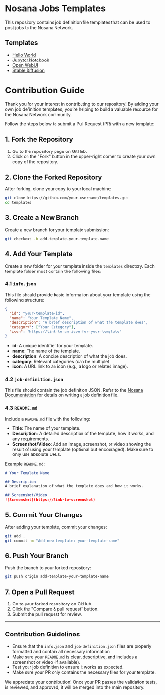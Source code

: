 # Nosana Jobs Templates

This repository contains job definition file templates that can be used to post jobs to the Nosana Network.


## Templates

* [Hello World](/templates/hello-world/)
* [Jupyter Notebook](/templates/jupyter-notebook/)
* [Open WebUI](/templates/open-webui/)
* [Stable Diffusion](/templates/stable-diffusion/)

# Contribution Guide

Thank you for your interest in contributing to our repository! By adding your own job definition templates, you’re helping to build a valuable resource for the Nosana Network community.

Follow the steps below to submit a Pull Request (PR) with a new template:

## 1. Fork the Repository
1. Go to the repository page on GitHub.
2. Click on the "Fork" button in the upper-right corner to create your own copy of the repository.

## 2. Clone the Forked Repository
After forking, clone your copy to your local machine:
```bash
git clone https://github.com/your-username/templates.git
cd templates
```

## 3. Create a New Branch
Create a new branch for your template submission:
```bash
git checkout -b add-template-your-template-name
```

## 4. Add Your Template
Create a new folder for your template inside the `templates` directory. Each template folder must contain the following files:

### 4.1 `info.json`
This file should provide basic information about your template using the following structure:
```json
{
  "id": "your-template-id",
  "name": "Your Template Name",
  "description": "A brief description of what the template does",
  "category": ["Your Category"], 
  "icon": "https://link-to-an-icon-for-your-template"
}
```
- **id**: A unique identifier for your template.
- **name**: The name of the template.
- **description**: A concise description of what the job does.
- **category**: Relevant categories (can be multiple).
- **icon**: A URL link to an icon (e.g., a logo or related image).

### 4.2 `job-definition.json`
This file should contain the job definition JSON. Refer to the [Nosana Documentation](https://docs.nosana.io/inference/writing_a_job.html) for details on writing a job definition file.

### 4.3 `README.md`
Include a `README.md` file with the following:
- **Title**: The name of your template.
- **Description**: A detailed description of the template, how it works, and any requirements.
- **Screenshot/Video**: Add an image, screenshot, or video showing the result of using your template (optional but encouraged). Make sure to only use absolute URLs.

Example `README.md`:
```markdown
# Your Template Name

## Description
A brief explanation of what the template does and how it works.

## Screenshot/Video
![Screenshot](https://link-to-screenshot)
```

## 5. Commit Your Changes
After adding your template, commit your changes:
```bash
git add .
git commit -m "Add new template: your-template-name"
```

## 6. Push Your Branch
Push the branch to your forked repository:
```bash
git push origin add-template-your-template-name
```

## 7. Open a Pull Request
1. Go to your forked repository on GitHub.
2. Click the "Compare & pull request" button.
4. Submit the pull request for review.

---

## Contribution Guidelines
- Ensure that the `info.json` and `job-definition.json` files are properly formatted and contain all necessary information.
- Make sure your `README.md` is clear, descriptive, and includes a screenshot or video (if available).
- Test your job definition to ensure it works as expected.
- Make sure your PR only contains the necessary files for your template.

We appreciate your contribution! Once your PR passes the validation tests, is reviewed, and approved, it will be merged into the main repository.
